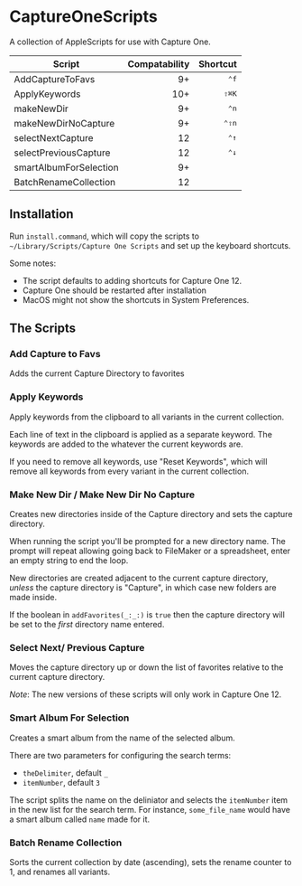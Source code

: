 # CaptureOneScripts
A collection of AppleScripts for use with Capture One. 

| Script                 | Compatability | Shortcut       |
|------------------------|--------------:|----------------:|
| AddCaptureToFavs       | 9+            | <kbd>⌃f</kbd> |
| ApplyKeywords          | 10+           | <kbd>⇧⌘K</kbd> |
| makeNewDir             | 9+            | <kbd>⌃n</kbd>  |
| makeNewDirNoCapture    | 9+            | <kbd>⌃⇧n</kbd> |
| selectNextCapture      | 12            | <kbd>⌃↑</kbd>  |
| selectPreviousCapture  | 12            | <kbd>⌃↓</kbd>  |
| smartAlbumForSelection | 9+            | |
| BatchRenameCollection  | 12            | |


## Installation

Run `install.command`, which will copy the scripts to `~/Library/Scripts/Capture One Scripts` and set up the keyboard shortcuts. 

Some notes:

- The script defaults to adding shortcuts for Capture One 12. 
- Capture One should be restarted after installation
- MacOS might not show the shortcuts in System Preferences. 


## The Scripts

### Add Capture to Favs

Adds the current Capture Directory to favorites

### Apply Keywords

Apply keywords from the clipboard to all variants in the current collection.

Each line of text in the clipboard is applied as a separate keyword. The keywords are added to the whatever the current keywords are.

If you need to remove all keywords, use "Reset Keywords", which will remove all
keywords from every variant in the current collection.

### Make New Dir / Make New Dir No Capture

Creates new directories inside of the Capture directory and sets the capture directory.

When running the script you'll be prompted for a new directory name. The prompt
will repeat allowing going back to FileMaker or a spreadsheet, enter an empty string to end the loop.

New directories are created adjacent to the current capture directory, _unless_
the capture directory is "Capture", in which case new folders are made inside.

If the boolean in `addFavorites(_:_:)` is `true` then the capture directory will be set to the *first* directory name entered.

### Select Next/ Previous Capture

Moves the capture directory up or down the list of favorites relative to the current capture directory. 

_Note_: The new versions of these scripts will only work in Capture One 12. 

[favorite_order]: https://emorydunn.com/2018/02/27/Capture-One-Collections-and-AppleScript

### Smart Album For Selection

Creates a smart album from the name of the selected album. 

There are two parameters for configuring the search terms:

- `theDelimiter`, default `_`
- `itemNumber`, default `3`

The script splits the name on the deliniator and selects the `itemNumber` item in the new list for the search term. For instance, `some_file_name` would have a smart album called `name` made for it. 

### Batch Rename Collection

Sorts the current collection by date (ascending), sets the rename counter to 1, and renames all variants. 
